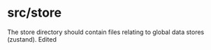 # src/store

The store directory should contain files relating to global data stores (zustand).
Edited

